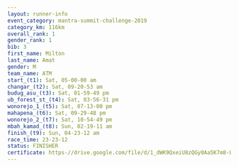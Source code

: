 ```yaml
---
layout: runner-info 
event_category: mantra-summit-challenge-2019 
category_km: 116km 
overall_rank: 1
gender_rank: 1
bib: 3
first_name: Milton
last_name: Amat
gender: M
team_name: ATM
start_(t1): Sat, 05-00-00 am
changar_(t2): Sat, 09-20-53 am
budug_asu_(t3): Sat, 01-59-49 pm
ub_forest_st_(t4): Sat, 03-56-31 pm
wonorejo_1_(t5): Sat, 07-13-00 pm
mahapena_(t6): Sat, 09-29-48 pm
wonorejo_2_(t7): Sat, 10-54-49 pm
mbah_kamad_(t8): Sun, 02-19-11 am
finish_(t9): Sun, 04-23-12 am
race_time: 23-23-12
status: FINISHER
certificate: https-//drive.google.com/file/d/1_dWK9QxeiU8zQGy0Aa5K7m8-Lsbw5kDC/view?usp=sharing
---
```

